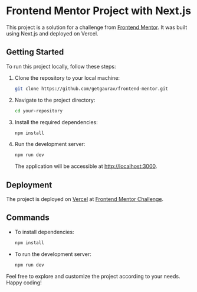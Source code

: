 # Frontend Mentor Project with Next.js

This project is a solution for a challenge from [Frontend Mentor](https://frontendmentor.io/). It was built using Next.js and deployed on Vercel.

## Getting Started

To run this project locally, follow these steps:

1. Clone the repository to your local machine:

   ```bash
   git clone https://github.com/getgaurav/frontend-mentor.git
   ```

2. Navigate to the project directory:

   ```bash
   cd your-repository
   ```

3. Install the required dependencies:

   ```bash
   npm install
   ```

4. Run the development server:

   ```bash
   npm run dev
   ```

   The application will be accessible at [http://localhost:3000](http://localhost:3000).

## Deployment

The project is deployed on [Vercel](https://vercel.com/) at [Frontend Mentor Challenge](https://frontend-mentor-challenge-nextjs.vercel.app).

## Commands

- To install dependencies:

  ```bash
  npm install
  ```

- To run the development server:

  ```bash
  npm run dev
  ```

Feel free to explore and customize the project according to your needs. Happy coding!
